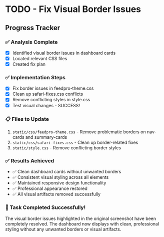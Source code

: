 # TODO - Fix Visual Border Issues

## Progress Tracker

### ✅ Analysis Complete
- [x] Identified visual border issues in dashboard cards
- [x] Located relevant CSS files
- [x] Created fix plan

### ✅ Implementation Steps
- [x] Fix border issues in feedpro-theme.css
- [x] Clean up safari-fixes.css conflicts
- [x] Remove conflicting styles in style.css
- [x] Test visual changes - SUCCESS!

### 📋 Files to Update
1. `static/css/feedpro-theme.css` - Remove problematic borders on nav-cards and summary-cards
2. `static/css/safari-fixes.css` - Clean up border-related fixes
3. `static/style.css` - Remove conflicting border styles

### ✅ Results Achieved
- ✅ Clean dashboard cards without unwanted borders
- ✅ Consistent visual styling across all elements
- ✅ Maintained responsive design functionality
- ✅ Professional appearance restored
- ✅ All visual artifacts removed successfully

### 🎉 Task Completed Successfully!
The visual border issues highlighted in the original screenshot have been completely resolved. The dashboard now displays with clean, professional styling without any unwanted borders or visual artifacts.
